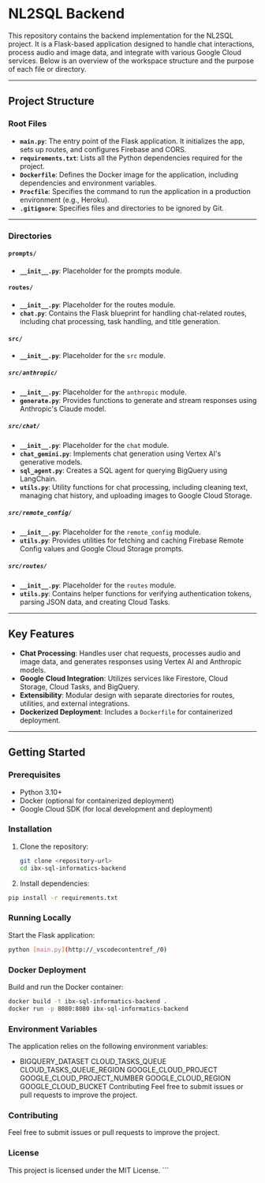 # NL2SQL Backend

This repository contains the backend implementation for the NL2SQL project. It is a Flask-based application designed to handle chat interactions, process audio and image data, and integrate with various Google Cloud services. Below is an overview of the workspace structure and the purpose of each file or directory.

---

## Project Structure

### Root Files
- **`main.py`**: The entry point of the Flask application. It initializes the app, sets up routes, and configures Firebase and CORS.
- **`requirements.txt`**: Lists all the Python dependencies required for the project.
- **`Dockerfile`**: Defines the Docker image for the application, including dependencies and environment variables.
- **`Procfile`**: Specifies the command to run the application in a production environment (e.g., Heroku).
- **`.gitignore`**: Specifies files and directories to be ignored by Git.

---

### Directories

#### `prompts/`
- **`__init__.py`**: Placeholder for the prompts module.

#### `routes/`
- **`__init__.py`**: Placeholder for the routes module.
- **`chat.py`**: Contains the Flask blueprint for handling chat-related routes, including chat processing, task handling, and title generation.

#### `src/`
- **`__init__.py`**: Placeholder for the `src` module.

##### `src/anthropic/`
- **`__init__.py`**: Placeholder for the `anthropic` module.
- **`generate.py`**: Provides functions to generate and stream responses using Anthropic's Claude model.

##### `src/chat/`
- **`__init__.py`**: Placeholder for the `chat` module.
- **`chat_gemini.py`**: Implements chat generation using Vertex AI's generative models.
- **`sql_agent.py`**: Creates a SQL agent for querying BigQuery using LangChain.
- **`utils.py`**: Utility functions for chat processing, including cleaning text, managing chat history, and uploading images to Google Cloud Storage.

##### `src/remote_config/`
- **`__init__.py`**: Placeholder for the `remote_config` module.
- **`utils.py`**: Provides utilities for fetching and caching Firebase Remote Config values and Google Cloud Storage prompts.

##### `src/routes/`
- **`__init__.py`**: Placeholder for the `routes` module.
- **`utils.py`**: Contains helper functions for verifying authentication tokens, parsing JSON data, and creating Cloud Tasks.

---

## Key Features
- **Chat Processing**: Handles user chat requests, processes audio and image data, and generates responses using Vertex AI and Anthropic models.
- **Google Cloud Integration**: Utilizes services like Firestore, Cloud Storage, Cloud Tasks, and BigQuery.
- **Extensibility**: Modular design with separate directories for routes, utilities, and external integrations.
- **Dockerized Deployment**: Includes a `Dockerfile` for containerized deployment.

---

## Getting Started

### Prerequisites
- Python 3.10+
- Docker (optional for containerized deployment)
- Google Cloud SDK (for local development and deployment)

### Installation
1. Clone the repository:
   ```bash
   git clone <repository-url>
   cd ibx-sql-informatics-backend
   ```
2. Install dependencies:
```bash
pip install -r requirements.txt
```
### Running Locally
Start the Flask application:
```bash
python [main.py](http://_vscodecontentref_/0)
```

### Docker Deployment
Build and run the Docker container:
```bash
docker build -t ibx-sql-informatics-backend .
docker run -p 8080:8080 ibx-sql-informatics-backend
```

### Environment Variables
The application relies on the following environment variables:

- BIGQUERY_DATASET
CLOUD_TASKS_QUEUE
CLOUD_TASKS_QUEUE_REGION
GOOGLE_CLOUD_PROJECT
GOOGLE_CLOUD_PROJECT_NUMBER
GOOGLE_CLOUD_REGION
GOOGLE_CLOUD_BUCKET
Contributing
Feel free to submit issues or pull requests to improve the project.

### Contributing
Feel free to submit issues or pull requests to improve the project.

### License
This project is licensed under the MIT License. ```
